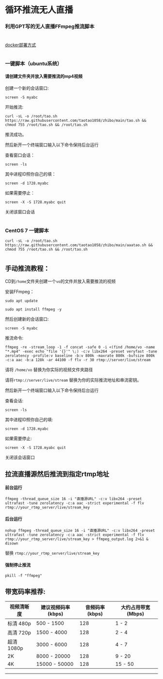 # 循环推流无人直播


### 利用GPT写的无人直播FFmpeg推流脚本

#


[docker部署方式](https://github.com/taotao1058/Docker-Hub/blob/main/docker%20ffmpeg.md)


#


### 一键脚本（ubuntu系统）

#### 请创建文件夹并放入需要推流的mp4视频

创建一个新的会话窗口:

```
screen -S myabc
```


开始推流:

```
curl -sL -o /root/tao.sh https://raw.githubusercontent.com/taotao1058/zhibo/main/tao.sh && chmod 755 /root/tao.sh && /root/tao.sh
```

推流成功。



然后新开一个终端窗口输入以下命令保持后台运行

查看窗口会话：

```
screen -ls
```       

其中进程ID照你自己的填：

```
screen -d 1728.myabc
```     


如果需要停止：

```
screen -X -S 1728.myabc quit
```
关闭该窗口会话


#


#

###  CentOS 7 一键脚本



```
curl -sL -o /root/tao.sh https://raw.githubusercontent.com/taotao1058/zhibo/main/aaatao.sh && chmod 755 /root/tao.sh && /root/tao.sh
```

#


##  手动推流教程：
CD到```/home```文件夹创建一个```vo```的文件并放入需要推流的视频

安装FFmpeg：

 
```
sudo apt update
```


```
sudo apt install ffmpeg -y
```


然后创建新的会话窗口:


```
screen -S myabc
```


 推流命令:

 
```
ffmpeg -re -stream_loop -1 -f concat -safe 0 -i <(find /home/vo -name "*.mp4" -exec echo "file '{}'" \;) -c:v libx264 -preset veryfast -tune zerolatency -profile:v baseline -b:v 800k -maxrate 800k -bufsize 800k -c:a aac -b:a 128k -ar 44100 -f flv -r 30 rtmp://server/live/stream
```


请将 ```/home/vo``` 替换为你实际的视频文件夹路径

请将```rtmp://server/live/stream``` 替换为你的实际推流地址和串流密钥。



然后新开一个终端窗口输入以下命令保持后台运行

查看会话:

```
screen -ls
```       

其中进程ID照你自己的填:

```
screen -d 1728.myabc
```     

如果需要停止:

```
screen -X -S 1728.myabc quit
```
关闭该会话窗口


## 拉流直播源然后推流到指定rtmp地址

####  前台运行

```
ffmpeg -thread_queue_size 16 -i "直播源URL" -c:v libx264 -preset ultrafast -tune zerolatency -c:a aac -strict experimental -f flv rtmp://your_rtmp_server/live/stream_key
```

#### 后台运行

```
nohup ffmpeg -thread_queue_size 16 -i "直播源URL" -c:v libx264 -preset ultrafast -tune zerolatency -c:a aac -strict experimental -f flv rtmp://your_rtmp_server/live/stream_key > ffmpeg_output.log 2>&1 &
disown
```

替换 `rtmp://your_rtmp_server/live/stream_key`


#### 强制停止推流

```
pkill -f "ffmpeg"
```



##  带宽码率推荐:

| 视频清晰度    | 建议视频码率 (kbps) | 音频码率 (kbps) | 大约占用带宽 (Mbps) |
|-------------|-------------------|----------------|------------------|
| 标清 480p  | 500 - 1500        | 128            | 1 - 2     |
| 高清 720p  | 1500 - 4000       | 128            | 2 - 4      |
| 超清 1080p | 3000 - 6000       | 128            | 4 - 7      |
| 2K           | 8000 - 20000      | 128            | 9 - 20     |
| 4K           | 15000 - 50000     | 128            | 15 - 50    |



---


